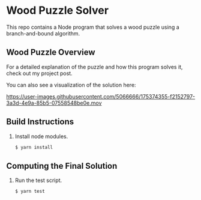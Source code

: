 Wood Puzzle Solver
=

This repo contains a Node program that solves a wood puzzle using a branch-and-bound algorithm.

## Wood Puzzle Overview

For a detailed explanation of the puzzle and how this program solves it, check out my project post.

You can also see a visualization of the solution here:

https://user-images.githubusercontent.com/5066666/175374355-f2152797-3a3d-4e9a-85b5-07558548be0e.mov

## Build Instructions

1. Install node modules.

    ```bash
    $ yarn install
    ```

## Computing the Final Solution

1. Run the test script.

    ```bash
    $ yarn test
    ```

